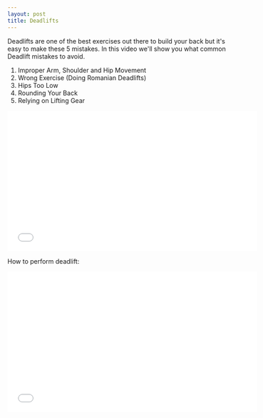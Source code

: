 ```yaml
---
layout: post
title: Deadlifts
---
```


Deadlifts are one of the best exercises out there to build your back but it's easy to make these 5 mistakes. In this video we'll show you what common Deadlift mistakes to avoid.

1. Improper Arm, Shoulder and Hip Movement
2. Wrong Exercise (Doing Romanian Deadlifts)
3. Hips Too Low
4. Rounding Your Back
5. Relying on Lifting Gear

<iframe width="560" height="315" src="//www.youtube.com/embed/MDuXuUg15mk" frameborder="0" allowfullscreen></iframe>

How to perform deadlift:
<iframe width="560" height="315" src="//www.youtube.com/embed/-4qRntuXBSc" frameborder="0" allowfullscreen></iframe>
